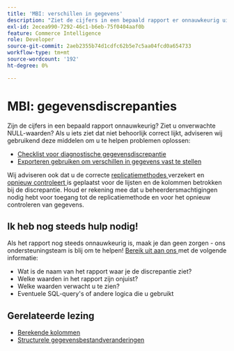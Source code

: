 ```yaml
---
title: 'MBI: verschillen in gegevens'
description: "Ziet de cijfers in een bepaald rapport er onnauwkeurig uit? Ziet u onverwachte NULL-waarden? Als u iets ziet dat niet helemaal juist lijkt, adviseren wij gebruikend deze middelen om u te helpen problemen oplossen:"
exl-id: 2ecea990-7292-46c1-b6eb-75f0404aaf0b
feature: Commerce Intelligence
role: Developer
source-git-commit: 2aeb2355b74d1cdfc62b5e7c5aa04fcd0a654733
workflow-type: tm+mt
source-wordcount: '192'
ht-degree: 0%

---
```


# MBI: gegevensdiscrepanties

Zijn de cijfers in een bepaald rapport onnauwkeurig? Ziet u onverwachte NULL-waarden? Als u iets ziet dat niet behoorlijk correct lijkt, adviseren wij gebruikend deze middelen om u te helpen problemen oplossen:

* [Checklist voor diagnostische gegevensdiscrepantie](/help/troubleshooting/miscellaneous/diagnosing-a-data-discrepancy.md)
* [Exporteren gebruiken om verschillen in gegevens vast te stellen](/help/troubleshooting/miscellaneous/using-data-exports-to-pinpoint-discrepancies.md)

Wij adviseren ook dat u de correcte [ replicatiemethodes ](https://experienceleague.adobe.com/en/docs/commerce-business-intelligence/mbi/analyze/warehouse-manager/cfg-replication-methods) verzekert en [ opnieuw controleert ](https://experienceleague.adobe.com/en/docs/commerce-business-intelligence/mbi/analyze/warehouse-manager/cfg-data-rechecks) is geplaatst voor de lijsten en de kolommen betrokken bij de discrepantie. Houd er rekening mee dat u beheerdersmachtigingen nodig hebt voor toegang tot de replicatiemethode en voor het opnieuw controleren van gegevens.

## Ik heb nog steeds hulp nodig!

Als het rapport nog steeds onnauwkeurig is, maak je dan geen zorgen - ons ondersteuningsteam is blij om te helpen! [ Bereik uit aan ons ](/help/help-center-guide/help-center/magento-help-center-user-guide.md#submit-ticket) met de volgende informatie:

* Wat is de naam van het rapport waar je de discrepantie ziet?
* Welke waarden in het rapport zijn onjuist?
* Welke waarden verwacht u te zien?
* Eventuele SQL-query&#39;s of andere logica die u gebruikt

## Gerelateerde lezing

* [Berekende kolommen](/help/how-to/general/mbi-creating-and-editing-advanced-calculated-columns.md)
* [ Structurele gegevensbestandveranderingen ](https://experienceleague.adobe.com/docs/commerce-business-intelligence/mbi/analyze/connecting/data-migration-services.html)
